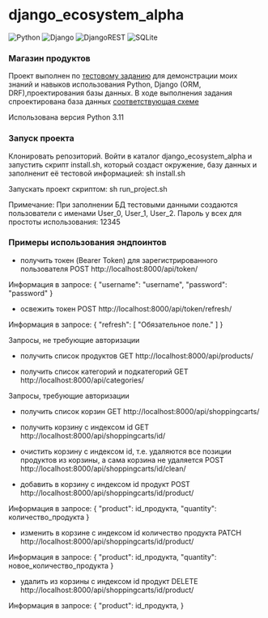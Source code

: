 # django_ecosystem_alpha
![Python](https://img.shields.io/badge/python-3670A0?style=for-the-badge&logo=python&logoColor=ffdd54) ![Django](https://img.shields.io/badge/django-%23092E20.svg?style=for-the-badge&logo=django&logoColor=white) ![DjangoREST](https://img.shields.io/badge/DJANGO-REST-ff1709?style=for-the-badge&logo=django&logoColor=white&color=ff1709&labelColor=gray) ![SQLite](https://img.shields.io/badge/sqlite-%2307405e.svg?style=for-the-badge&logo=sqlite&logoColor=white)

### Магазин продуктов
Проект выполнен по [тестовому заданию](docs/Тестовое_Джанго_Экосистема_Альфа.docx) для демонстрации моих знаний и навыков использования Python, Django (ORM, DRF),проектирования базы данных.
В ходе выполнения задания спроектирована база данных [соответствующая схеме](https://dbdiagram.io/d/Copy-of-product_shop-6667432e6bc9d447b152faf1)

Использована версия Python 3.11
 
### Запуск проекта

Клонировать репозиторий. Войти в каталог django_ecosystem_alpha и запустить скрипт install.sh, который создаст окружение, базу данных и заполненит её тестовой информацией:
sh install.sh

Запускать проект скриптом:
sh run_project.sh

Примечание:
При заполнении БД тестовыми данными создаются пользователи с именами User_0, User_1, User_2. Пароль у всех для простоты использования: 12345 

### Примеры использования эндпоинтов

 - получить токен (Bearer Token) для зарегистрированного пользователя
POST http://localhost:8000/api/token/

Информация в запросе:
{
    "username": "username",
    "password": "password"
}

 - освежить токен
POST http://localhost:8000/api/token/refresh/ 

Информация в запросе:
{
    "refresh": [
        "Обязательное поле."
    ]
}

Запросы, не требующие авторизации

- получить список продуктов
GET http://localhost:8000/api/products/

- получить список категорий и подкатегорий
GET http://localhost:8000/api/categories/


Запросы, требующие авторизации

- получить список корзин
GET http://localhost:8000/api/shoppingcarts/

- получить корзину с индексом id
GET http://localhost:8000/api/shoppingcarts/id/

- очистить корзину с индексом id, т.е. удаляются все позиции продуктов из корзины, а сама корзина не удаляется
POST http://localhost:8000/api/shoppingcarts/id/clean/

- добавить в корзину с индексом id продукт
POST http://localhost:8000/api/shoppingcarts/id/product/

Информация в запросе:
{
    "product": id_продукта,
    "quantity": количество_продукта
}

- изменить в корзине с индексом id количество продукта
PATCH http://localhost:8000/api/shoppingcarts/id/product/

Информация в запросе:
{
    "product": id_продукта,
    "quantity": новое_количество_продукта
}

- удалить из корзины с индексом id продукт
DELETE http://localhost:8000/api/shoppingcarts/id/product/

Информация в запросе:
{
    "product": id_продукта,
}

